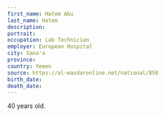 ```yaml
---
first_name: Hatem Abu
last_name: Hatem
description: 
portrait: 
occupation: Lab Technician
employer: European Hospital
city: Sana'a
province: 
country: Yemen
source: https://al-masdaronline.net/national/850
birth_date: 
death_date: 
---
```


40 years old.
